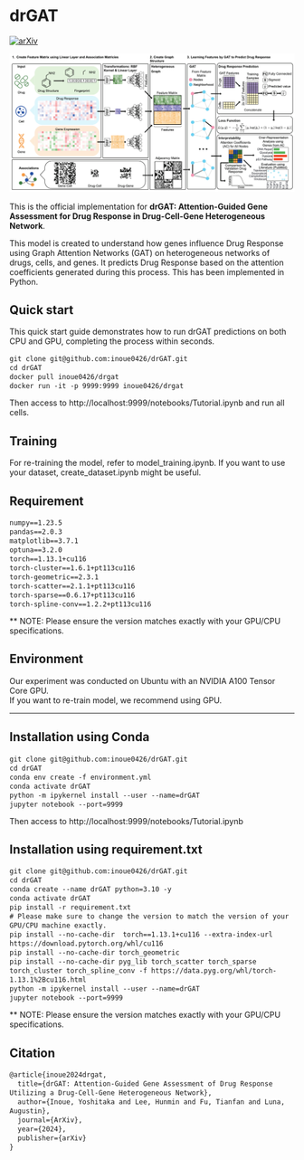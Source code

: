 # drGAT

[![arXiv](https://img.shields.io/badge/arXiv-2405.08979-b31b1b.svg)](https://arxiv.org/abs/2405.08979)

![](Figs/Fig1.png)

This is the official implementation for **drGAT: Attention-Guided Gene Assessment for Drug Response in Drug-Cell-Gene Heterogeneous Network**.  

This model is created to understand how genes influence Drug Response using Graph Attention Networks (GAT) on heterogeneous networks of drugs, cells, and genes. It predicts Drug Response based on the attention coefficients generated during this process. This has been implemented in Python.

## Quick start

This quick start guide demonstrates how to run drGAT predictions on both CPU and GPU, completing the process within seconds.

```shell
git clone git@github.com:inoue0426/drGAT.git
cd drGAT
docker pull inoue0426/drgat
docker run -it -p 9999:9999 inoue0426/drgat
```

Then access to http://localhost:9999/notebooks/Tutorial.ipynb and run all cells.

## Training

For re-training the model, refer to model_training.ipynb. If you want to use your dataset, create_dataset.ipynb might be useful.


## Requirement

```
numpy==1.23.5
pandas==2.0.3
matplotlib==3.7.1
optuna==3.2.0
torch==1.13.1+cu116
torch-cluster==1.6.1+pt113cu116
torch-geometric==2.3.1
torch-scatter==2.1.1+pt113cu116
torch-sparse==0.6.17+pt113cu116
torch-spline-conv==1.2.2+pt113cu116
```

** NOTE: Please ensure the version matches exactly with your GPU/CPU specifications.

## Environment

Our experiment was conducted on Ubuntu with an NVIDIA A100 Tensor Core GPU.  
If you want to re-train model, we recommend using GPU.

---

## Installation using Conda

```shell
git clone git@github.com:inoue0426/drGAT.git
cd drGAT
conda env create -f environment.yml
conda activate drGAT
python -m ipykernel install --user --name=drGAT
jupyter notebook --port=9999
```

Then access to http://localhost:9999/notebooks/Tutorial.ipynb 

## Installation using requirement.txt

```shell
git clone git@github.com:inoue0426/drGAT.git
cd drGAT
conda create --name drGAT python=3.10 -y
conda activate drGAT
pip install -r requirement.txt
# Please make sure to change the version to match the version of your GPU/CPU machine exactly.
pip install --no-cache-dir  torch==1.13.1+cu116 --extra-index-url https://download.pytorch.org/whl/cu116
pip install --no-cache-dir torch_geometric
pip install --no-cache-dir pyg_lib torch_scatter torch_sparse torch_cluster torch_spline_conv -f https://data.pyg.org/whl/torch-1.13.1%2Bcu116.html
python -m ipykernel install --user --name=drGAT
jupyter notebook --port=9999
```
** NOTE: Please ensure the version matches exactly with your GPU/CPU specifications.

## Citation 

```
@article{inoue2024drgat,
  title={drGAT: Attention-Guided Gene Assessment of Drug Response Utilizing a Drug-Cell-Gene Heterogeneous Network},
  author={Inoue, Yoshitaka and Lee, Hunmin and Fu, Tianfan and Luna, Augustin},
  journal={ArXiv},
  year={2024},
  publisher={arXiv}
}
```
